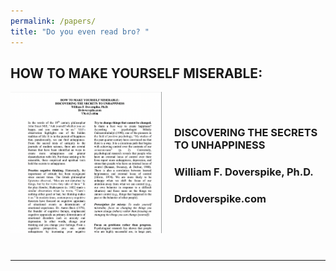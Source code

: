 ```yaml
---
permalink: /papers/
title: "Do you even read bro? "
---
```


## HOW TO MAKE YOURSELF MISERABLE:

<div style="display: flex; align-items: center; justify-content: space-between; margin-bottom: 40px;">

  <!-- Left side: Image -->
  <div style="flex: 1; margin-right: 20px;">
    <img src="./How_to_make_yourself_miserable.png" alt="Outfit 1 Image" style="max-width: 100%;">
  </div>

  <!-- Right side: Text -->
  <div style="flex: 1; font: mono;" >
  
### DISCOVERING THE SECRETS TO UNHAPPINESS

### William F. Doverspike, Ph.D.

### Drdoverspike.com

  </div>

</div>

---
